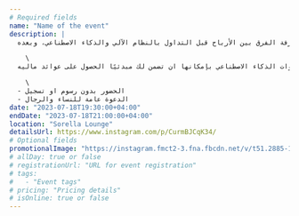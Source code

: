 ```yaml
---
# Required fields
name: "Name of the event"
description: |
  شاركونا جلستنا القادمة مع الاستاذ معتصم الفضيلي والخليل العبدلي لمعرفة الفرق بين الأرباح قبل التداول بالنظام الآلي والذكاء الاصطناعي، وبعده 💸

    \
  ستتعرفون على الخيرات المتاحة في التداول بإستخدام ادوات الذكاء الاصطناعي ، وكيف سهلت علينا أدوات الذكاء الاصطناعي بتقليل الجهد الشخصي في التداول والاعتماد على إستراتيجيات معينه، وكيف ستكون تجربتك بإستخدام أدوات الذكاء الاصطناعي بإمكانها ان تضمن لك مبدئيًا الحصول على عوائد ماليه 💵

    \
  - الحضور بدون رسوم او تسجيل
  - الدعوة عامة للنساء والرجال
date: "2023-07-18T19:30:00+04:00"
endDate: "2023-07-18T21:00:00+04:00"
location: "Sorella Lounge"
detailsUrl: https://www.instagram.com/p/CurmBJCqK34/
# Optional fields
promotionalImage: "https://instagram.fmct2-3.fna.fbcdn.net/v/t51.2885-15/360239728_1257766418256516_6224155144650546229_n.jpg?stp=dst-jpg_e35&_nc_ht=instagram.fmct2-3.fna.fbcdn.net&_nc_cat=100&_nc_ohc=qksS9Xw3sskAX8ezkT0&edm=AGenrX8BAAAA&ccb=7-5&oh=00_AfCmW2IEEgM95rEH9tTQev7swBQC2wGycU7Co1CZOY2N4A&oe=64BC4365&_nc_sid=ed990e"
# allDay: true or false
# registrationUrl: "URL for event registration"
# tags:
#   - "Event tags"
# pricing: "Pricing details"
# isOnline: true or false
---
```

